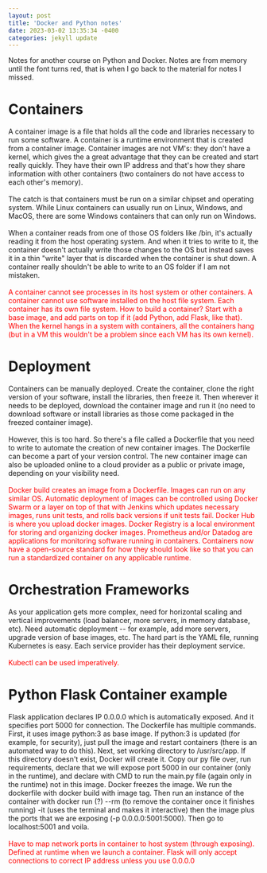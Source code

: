 ```yaml
---
layout: post
title: 'Docker and Python notes'
date: 2023-03-02 13:35:34 -0400
categories: jekyll update
---
```


Notes for another course on Python and Docker. Notes are from memory until the font turns red, that is when I go back to the material for notes I missed.

<h1>Containers</h1>
<p>
A container image is a file that holds all the code and libraries necessary to run some software. A container is a runtime environment that is created from a container image. Container images are not VM's: they don't have a kernel, which gives the a great advantage that they can be created and start really quickly. They have their own IP address and that's how they share information with other containers (two containers do not have access to each other's memory).
<br><br>
The catch is that containers must be run on a similar chipset and operating system. While Linux containers can usually run on Linux, Windows, and MacOS, there are some Windows containers that can only run on Windows.
<br><br>
When a container reads from one of those OS folders like /bin, it's actually reading it from the host operating system. And when it tries to write to it, the container doesn't actually write those changes to the OS but instead saves it in a thin "write" layer that is discarded when the container is shut down. A container really shouldn't be able to write to an OS folder if I am not mistaken.
<br><br>
<span style="color:red">A container cannot see processes in its host system or other containers. A container cannot use software installed on the host file system. Each container has its own file system. How to build a container? Start with a base image, and add parts on top if it (add Python, add Flask, like that). When the kernel hangs in a system with containers, all the containers hang (but in a VM this wouldn't be a problem since each VM has its own kernel). </span>
</p>	

<h1>Deployment</h1>
<p>
Containers can be manually deployed. Create the container, clone the right version of your software, install the libraries, then freeze it. Then wherever it needs to be deployed, download the container image and run it (no need to download software or install libraries as those come packaged in the freezed container image).
<br><br>
However, this is too hard. So there's a file called a Dockerfile that you need to write to automate the creation of new container images. The Dockerfile can become a part of your version control. The new container image can also be uploaded online to a cloud provider as a public or private image, depending on your visibility need. 
<br><br>
<span style="color:red">Docker build creates an image from a Dockerfile. Images can run on any similar OS. Automatic deployment of images can be controlled using Docker Swarm or a layer on top of that with Jenkins which updates necessary images, runs unit tests, and rolls back versions if unit tests fail. Docker Hub is where you upload docker images. Docker Registry is a local environment for storing and organizing docker images. Prometheus and/or Datadog are applications for monitoring software running in containers. Containers now have a open-source standard for how they should look like so that you can run a standardized container on any applicable runtime.</span>
</p>

<h1>Orchestration Frameworks</h1>
<p>
As your application gets more complex, need for horizontal scaling and vertical improvements (load balancer, more servers, in memory database, etc). Need automatic deployment -- for example, add more servers, upgrade version of base images, etc. The hard part is the YAML file, running Kubernetes is easy. Each service provider has their deployment service.  
<br><br>
<span style="color:red">Kubectl can be used imperatively. </span>
</p>

<h1>Python Flask Container example</h1>
<p>Flask application declares IP 0.0.0.0 which is automatically exposed. And it specifies port 5000 for connection. The Dockerfile has multiple commands. First, it uses image python:3 as base image. If python:3 is updated (for example, for security), just pull the image and restart containers (there is an automated way to do this). Next, set working directory to /usr/src/app. If this directory doesn't exist, Docker will create it. Copy our py file over, run requirements, declare that we will expose port 5000 in our container (only in the runtime), and declare with CMD to run the main.py file (again only in the runtime) not in this image. Docker freezes the image. We run the dockerfile with docker build with image tag. Then run an instance of the container with docker run (?) --rm (to remove the container once it finishes running) -it (uses the terminal and makes it interactive) then the image plus the ports that we are exposing (-p 0.0.0.0:5001:5000). Then go to localhost:5001 and voila. 
<br><br>
<span style="color:red">Have to map network ports in container to host system (through exposing). Defined at runtime when we launch a container. Flask will only accept connections to correct IP address unless you use 0.0.0.0 </span>
</p>

<!---
<h1></h1>
<p>
<br><br>
<br><br>
</p>
-->